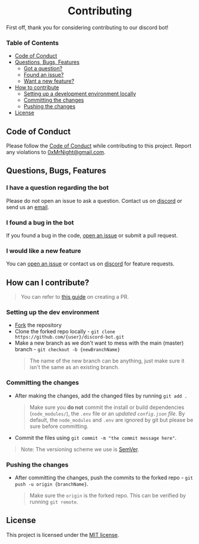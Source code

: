 <h1 align="center"> Contributing </h1>
First off, thank you for considering contributing to our discord bot!

### Table of Contents

- [Code of Conduct](#code-of-conduct)
- [Questions, Bugs, Features](#questions-bugs-features)
  - [Got a question?](#i-have-a-question-regarding-the-bot)
  - [Found an issue?](#i-found-a-bug-in-the-bot)
  - [Want a new feature?](#i-would-like-a-new-feature)
- [How to contribute](#how-can-i-contribute)
  - [Setting up a development environment locally](#setting-up-the-dev-environment)
  - [Committing the changes](#committing-the-changes)
  - [Pushing the changes](#pushing-the-changes)
- [License](#license)

## Code of Conduct

Please follow the [Code of Conduct][coc] while contributing to this project.
Report any violations to [0xMrNight@gmail.com][email].

## Questions, Bugs, Features

### I have a question regarding the bot

Please do not open an issue to ask a question. Contact us on [discord][discord] or send us an [email][email].

### I found a bug in the bot

If you found a bug in the code, [open an issue](https://github.com/mrnightdev/discord-bot/issues/new) or submit a pull request.

### I would like a new feature

You can [open an issue](https://gitlab.com/0xMrNight/discord-bot/-/issues/new) or contact us on [discord][discord] for feature requests.

## How can I contribute?

> You can refer to [this guide](https://blog.mrnight.tk/posts/github/creating-a-pr) on creating a PR.

### Setting up the dev environment

- [Fork][fork] the repository
- Clone the forked repo locally - `git clone https://github.com/{user}/discord-bot.git`
- Make a new branch as we don't want to mess with the main (master) branch - `git checkout -b {newBranchName}`
  > The name of the new branch can be anything, just make sure it isn't the same as an existing branch.

### Committing the changes

- After making the changes, add the changed files by running `git add .`
  > Make sure you **do not** commit the install or build dependencies (`node_modules/`), the `.env` file or an _updated `config.json` file_. By default, the `node_modules` and `.env` are ignored by git but please be sure before committing.
- Commit the files using `git commit -m "the commit message here"`.

> Note: The versioning scheme we use is [SemVer](https://semver.org).

### Pushing the changes

- After committing the changes, push the commits to the forked repo - `git push -u origin {branchName}`.
  > Make sure the `origin` is the forked repo. This can be verified by running `git remote`.

## License

This project is licensed under the [MIT license][license].

[coc]: https://github.com/mrnightdev/discord-bot/blob/master/CODE_OF_CONDUCT.md
[license]: https://github.com/mrnightdev/discord-bot/blob/master/LICENSE
[email]: mailto:0xmrnight@gmail.com
[discord]: https://discord.gg/ZA4hGY6hXg
[fork]: https://github.com/mrnightdev/discord-bot/fork
[github-pr]: https://docs.github.com/en/github/collaborating-with-pull-requests/proposing-changes-to-your-work-with-pull-requests/creating-a-pull-request-from-a-fork
